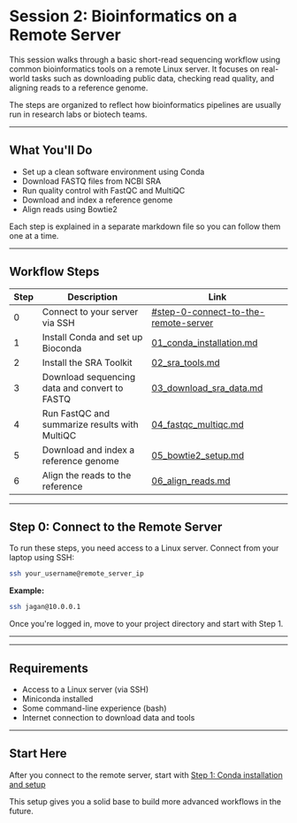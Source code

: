 # Session 2: Bioinformatics on a Remote Server

This session walks through a basic short-read sequencing workflow using common bioinformatics tools on a remote Linux server. It focuses on real-world tasks such as downloading public data, checking read quality, and aligning reads to a reference genome.

The steps are organized to reflect how bioinformatics pipelines are usually run in research labs or biotech teams.

---

## What You'll Do

- Set up a clean software environment using Conda  
- Download FASTQ files from NCBI SRA  
- Run quality control with FastQC and MultiQC  
- Download and index a reference genome  
- Align reads using Bowtie2

Each step is explained in a separate markdown file so you can follow them one at a time.

---

## Workflow Steps

| Step | Description | Link |
|------|-------------|------|
| 0 | Connect to your server via SSH | [#step-0-connect-to-the-remote-server](https://github.com/jagan-l/bversity-seedweek-bioinfo/new/main/session-2_bioinformatics#step-0-connect-to-the-remote-server) |
| 1 | Install Conda and set up Bioconda | [01_conda_installation.md](https://github.com/jagan-l/bversity-seedweek-bioinfo/blob/main/session-2_bioinformatics/01_conda_installation.md) |
| 2 | Install the SRA Toolkit | [02_sra_tools.md](https://github.com/jagan-l/bversity-seedweek-bioinfo/blob/main/session-2_bioinformatics/02_sra_tools.md) |
| 3 | Download sequencing data and convert to FASTQ | [03_download_sra_data.md](https://github.com/jagan-l/bversity-seedweek-bioinfo/blob/main/session-2_bioinformatics/03_download_sra_data.md) |
| 4 | Run FastQC and summarize results with MultiQC | [04_fastqc_multiqc.md](https://github.com/jagan-l/bversity-seedweek-bioinfo/blob/main/session-2_bioinformatics/04_fastqc_multiqc.md) |
| 5 | Download and index a reference genome | [05_bowtie2_setup.md](https://github.com/jagan-l/bversity-seedweek-bioinfo/blob/main/session-2_bioinformatics/05_bowtie2_setup.md) |
| 6 | Align the reads to the reference | [06_align_reads.md](https://github.com/jagan-l/bversity-seedweek-bioinfo/blob/main/session-2_bioinformatics/06_align_reads.md) |

---

## Step 0: Connect to the Remote Server

To run these steps, you need access to a Linux server. Connect from your laptop using SSH:

```bash
ssh your_username@remote_server_ip
```

**Example:**

```bash
ssh jagan@10.0.0.1
```

Once you're logged in, move to your project directory and start with Step 1.

---

---

## Requirements

- Access to a Linux server (via SSH)  
- Miniconda installed  
- Some command-line experience (bash)  
- Internet connection to download data and tools

---

## Start Here

After you connect to the remote server, start with [Step 1: Conda installation and setup](https://github.com/jagan-l/bversity-seedweek-bioinfo/blob/main/session-2_bioinformatics/01_conda_installation.md)

This setup gives you a solid base to build more advanced workflows in the future.
